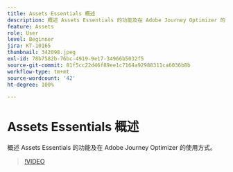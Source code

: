```yaml
---
title: Assets Essentials 概述
description: 概述 Assets Essentials 的功能及在 Adobe Journey Optimizer 的使用方式。
feature: Assets
role: User
level: Beginner
jira: KT-10165
thumbnail: 342098.jpeg
exl-id: 78b7582b-76bc-4919-9e17-34966b5032f5
source-git-commit: 81f5cc22d46f89ee1c7164a92988311ca6036b8b
workflow-type: tm+mt
source-wordcount: '42'
ht-degree: 100%

---
```


# Assets Essentials 概述

概述 Assets Essentials 的功能及在 Adobe Journey Optimizer 的使用方式。

>[!VIDEO](https://video.tv.adobe.com/v/342098?quality=12&learn=on)

